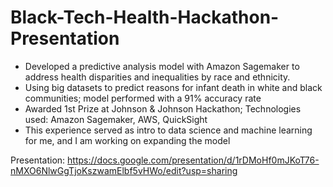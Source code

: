 # Black-Tech-Health-Hackathon-Presentation
- Developed a predictive analysis model with Amazon Sagemaker to address health disparities and inequalities by race and ethnicity.
- Using big datasets to predict reasons for infant death in white and black communities; model performed with a 91% accuracy rate
- Awarded 1st Prize at Johnson & Johnson Hackathon; Technologies used: Amazon Sagemaker, AWS, QuickSight
- This experience served as intro to data science and machine learning for me, and I am working on expanding the model

Presentation: https://docs.google.com/presentation/d/1rDMoHf0mJKoT76-nMXO6NlwGgTjoKszwamElbf5vHWo/edit?usp=sharing
